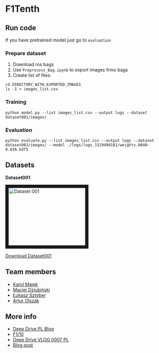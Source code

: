 # F1Tenth

## Run code

If you have pretrained model just go to `evaluation`

### Prepare dataset

1. Download ros bags
2. Use `Preprocess_Bag.ipynb` to export images frmo bags
3. Create list of files:
```
cd DIRECTORY_WITH_EXPORTED_IMAGES
ls -1 > images_list.csv
```

### Training

```
python model.py --list images_list.csv --output logs --dataset dataset001/images/
```

### Evaluation

```
python evaluate.py --list images_list.csv --output logs --dataset dataset001/images/ --model ./logs/logs_1529490181/weights.0040-0.036.hdf5
```

## Datasets

**Dataset001**

<a href="http://www.youtube.com/watch?feature=player_embedded&v=OgwDYOZj3LQ
" target="_blank"><img src="http://img.youtube.com/vi/OgwDYOZj3LQ/0.jpg"
alt="Dataset 001" width="240" height="180" border="10" /></a>

[Download Dataset001](https://archive.org/details/20180603152844)

## Team members
- [Karol Majek](https://karolmajek.pl)
- [Maciej Dziubiński](https://www.linkedin.com/in/maciej-dziubinski/)
- [Łukasz Sztyber](https://www.linkedin.com/in/lukaszsztyber/)
- [Artur Olszak](https://www.linkedin.com/in/aolszak/)

## More info
- [Deep Drive PL Blog](https://deepdrive.pl)
- [F1/10](http://f1tenth.org/)
- [Deep Drive VLOG 0007 PL](https://youtu.be/7u3DkrIT04s)
- [Blog post](https://deepdrive.pl/samochod-autonomiczny-w-skali/)
